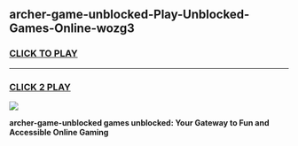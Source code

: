 
## archer-game-unblocked-Play-Unblocked-Games-Online-wozg3
<h3>
<a href="https://premium76.site?title=archer-game-unblocked&ref=25A">CLICK TO PLAY</a></h3>
<hr>

<h3>
<a href="https://premium76.site?title=archer-game-unblocked&ref=25A">CLICK 2 PLAY</a>
  
</h3>

<a href="https://premium76.site?title=archer-game-unblocked&ref=25A"><img src="https://clearcache.store/games.png"></a>


**archer-game-unblocked games unblocked: Your Gateway to Fun and Accessible Online Gaming**
